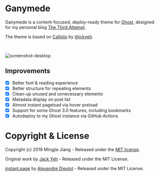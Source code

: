 # Ganymede

Ganymede is a content-focused, deploy-ready theme for [Ghost](http://github.com/tryghost/ghost/), designed for my personal blog [The Third Attempt](https://blog.mingjie.info).

The theme is based on [Callisto](https://github.com/jckyeh/Callisto-Ghost-Theme) by [@jckyeh](https://github.com/jckyeh/).

&nbsp;

![screenshot-desktop](https://asset.mingjie.info/ganymede.png)

## Improvements

- [x] Better font & reading experience
- [x] Better structure for repeating elements
- [x] Clean-up unused and unnecessary elements
- [x] Metadata display on post list
- [x] Almost instant pageload via hover preload
- [x] Support for some Ghost 3.0 features, including bookmarks
- [x] Autodeploy to my Ghost instance via GitHub Actions

# Copyright & License

Copyright (c) 2019 Mingjie Jiang - Released under the [MIT license](LICENSE).

Original work by [Jack Yeh](https://github.com/jckyeh/) - Released under the MIT License.

[instant.page](https://github.com/instantpage/instant.page/) by [Alexandre Dieulot](https://dieulot.fr/) - Released under the MIT License.